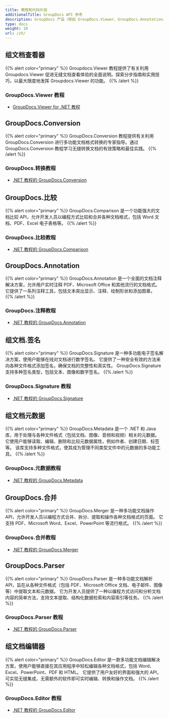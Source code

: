 ```yaml
---
title: 教程和代码片段
additionalTitle: GroupDocs API 参考
description: GroupDocs 产品（例如 GroupDocs.Viewer、GroupDocs.Annotation、GroupDocs.Conversion 和其他产品）的教程和代码片段。
type: docs
weight: 10
url: /zh/
---
```


## 组文档查看器
{{% alert color="primary" %}}
Groupdocs.Viewer 教程提供了有关利用 Groupdocs.Viewer 促进无缝文档查看体验的全面说明。探索分步指南和实用技巧，以最大限度地发挥 Groupdocs.Viewer 的功能。
{{% /alert %}}

### GroupDocs.Viewer 教程
- [GroupDocs.Viewer for .NET 教程](../viewer/zh/net/)


## GroupDocs.Conversion
{{% alert color="primary" %}}
GroupDocs.Conversion 教程提供有关利用 GroupDocs.Conversion 进行多功能文档格式转换的专家指导。通过 GroupDocs.Conversion 教程学习无缝转换文档的有效策略和最佳实践。
{{% /alert %}}

### GroupDocs.转换教程
- [.NET 教程的 GroupDocs.Conversion](../conversion/zh/net/)


## GroupDocs.比较
{{% alert color="primary" %}}
GroupDocs.Comparison 是一个功能强大的文档比较 API，允许开发人员以编程方式比较和合并各种文档格式，包括 Word 文档、PDF、Excel 电子表格等。
{{% /alert %}}

### GroupDocs.比较教程
- [.NET 教程的 GroupDocs.Comparison](../comparison/zh/net/)


## GroupDocs.Annotation
{{% alert color="primary" %}}
GroupDocs.Annotation 是一个全面的文档注释解决方案，允许用户实时注释 PDF、Microsoft Office 和其他流行的文档格式。 它提供了一系列注释工具，包括文本突出显示、注释、绘制形状和添加图章。
{{% /alert %}}

### GroupDocs.注释教程
- [.NET 教程的 GroupDocs.Annotation](../annotation/zh/net/)


## 组文档.签名
{{% alert color="primary" %}}
GroupDocs.Signature 是一种多功能电子签名解决方案，使用户能够在线对文档进行数字签名。 它提供了一种安全有效的方法来向各种文件格式添加签名，确保文档的完整性和真实性。 GroupDocs.Signature 支持多种签名类型，包括文本、图像和数字签名。
{{% /alert %}}

### GroupDocs.Signature 教程
- [.NET 教程的 GroupDocs.Signature](../signature/zh/net/)


## 组文档元数据
{{% alert color="primary" %}}
GroupDocs.Metadata 是一个 .NET 和 Java 库，用于处理与各种文件格式（包括文档、图像、音频和视频）相关的元数据。 它使用户能够读取、编辑、删除和比较元数据属性，例如作者、创建日期、标签等。 该库支持多种文件格式，使其成为管理不同类型文件中的元数据的多功能工具。
{{% /alert %}}

### GroupDocs.元数据教程
- [.NET 教程的 GroupDocs.Metadata](../metadata/zh/net/)


## GroupDocs.合并
{{% alert color="primary" %}}
GroupDocs.Merger 是一种多功能文档操作 API，允许开发人员以编程方式合并、拆分、提取和操作各种文档格式的页面。 它支持 PDF、Microsoft Word、Excel、PowerPoint 等流行格式。
{{% /alert %}}

### GroupDocs.合并教程
- [.NET 教程的 GroupDocs.Merger](../merger/zh/net/)


## GroupDocs.Parser
{{% alert color="primary" %}}
GroupDocs.Parser 是一种多功能文档解析 API，旨在从各种文件格式（包括 PDF、Microsoft Office 文档、电子邮件、图像等）中提取文本和元数据。 它为开发人员提供了一种以编程方式访问和分析文档内容的简单方法，支持文本提取、结构化数据检索和内容索引等任务。
{{% /alert %}}

### GroupDocs.Parser 教程
- [.NET 教程的 GroupDocs.Parser](../parser/zh/net/)


## 组文档编辑器
{{% alert color="primary" %}}
GroupDocs.Editor 是一款多功能文档编辑解决方案，使用户能够直接在其应用程序中轻松编辑各种文档格式，包括 Word、Excel、PowerPoint、PDF 和 HTML。 它提供了用户友好的界面和强大的 API，可实现无缝集成，无需额外的软件即可实时编辑、转换和操作文档。
{{% /alert %}}

### GroupDocs.Editor 教程
- [.NET 教程的 GroupDocs.Editor](../editor/zh/net/)